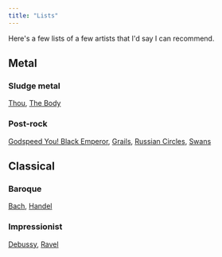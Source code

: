 ```yaml
---
title: "Lists"
---
```


Here's a few lists of a few artists that I'd say I can recommend.

## Metal

### Sludge metal

[Thou](#),
[The Body](#)

### Post-rock

[Godspeed You! Black Emperor](#),
[Grails](#),
[Russian Circles](#),
[Swans](#)

## Classical

### Baroque

[Bach](#),
[Handel](#)

### Impressionist

[Debussy](#),
[Ravel](#)
